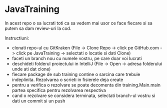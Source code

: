 # JavaTraining

In acest repo o sa lucrati toti ca sa vedem mai usor ce face fiecare si sa putem sa dam review-uri la cod.  

Instructiuni:
- clonati repo-ul cu GitKraken (File -> Clone Repo -> click pe GitHub.com -> click pe JavaTraining -> selectati o locatie si dati Clone)
- faceti un branch nou cu numele vostru, pe care doar voi lucrati
- deschideti folderul proiectului in IntelliJ (File -> Open -> adresa folderului unde ati dat clone)
- fiecare package de sub training contine o sarcina care trebuie indeplinita. Rezolvarea o scrieti in fisierele deja create
- pentru a verifica o rezolvare se poate decomenta din training.Main.main partea specifica pentru rezolvarea respectiva
- cand o rezolvare se considera terminata, selectati branch-ul vostru si dati un commit si un push